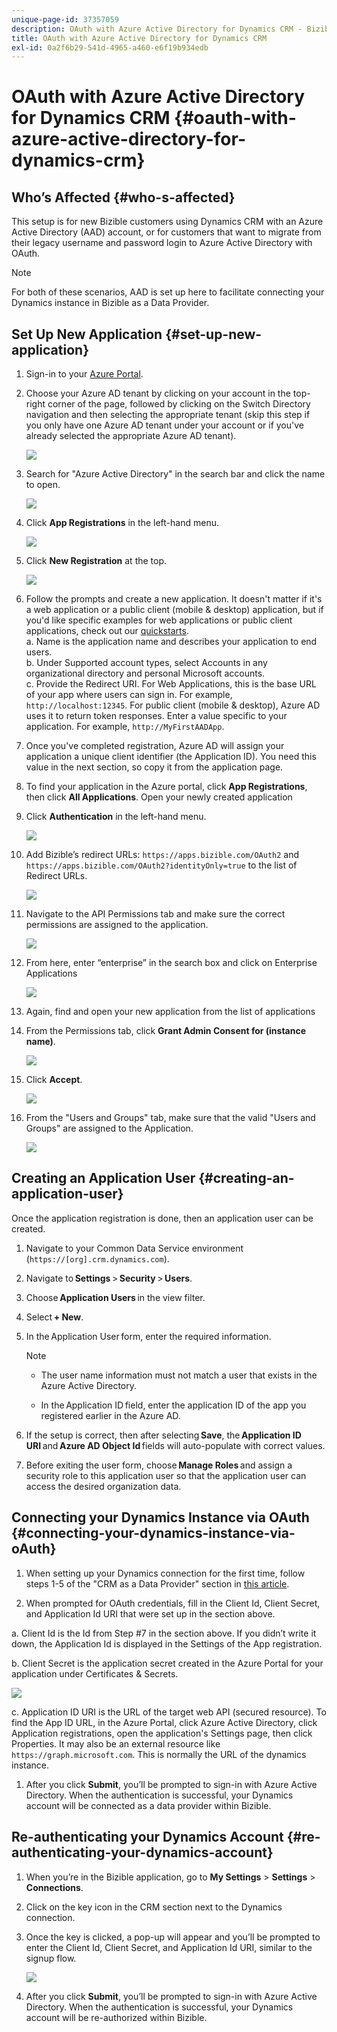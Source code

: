 ```yaml
---
unique-page-id: 37357059
description: OAuth with Azure Active Directory for Dynamics CRM - Bizible - Product Documentation
title: OAuth with Azure Active Directory for Dynamics CRM
exl-id: 0a2f6b29-541d-4965-a460-e6f19b934edb
---
```

# OAuth with Azure Active Directory for Dynamics CRM {#oauth-with-azure-active-directory-for-dynamics-crm}

## Who’s Affected {#who-s-affected}

This setup is for new Bizible customers using Dynamics CRM with an Azure Active Directory (AAD) account, or for customers that want to migrate from their legacy username and password login to Azure Active Directory with OAuth.

>[!NOTE]
>
>For both of these scenarios, AAD is set up here to facilitate connecting your Dynamics instance in Bizible as a Data Provider.

## Set Up New Application {#set-up-new-application}

1. Sign-in to your [Azure Portal](https://portal.azure.com/#home).

1. Choose your Azure AD tenant by clicking on your account in the top-right corner of the page, followed by clicking on the Switch Directory navigation and then selecting the appropriate tenant (skip this step if you only have one Azure AD tenant under your account or if you've already selected the appropriate Azure AD tenant).

   ![](assets/setup-2.png)

1. Search for "Azure Active Directory" in the search bar and click the name to open.

   ![](assets/setup-3.png)

1. Click **App Registrations** in the left-hand menu.

   ![](assets/setup-4.png)

1. Click **New Registration** at the top.

   ![](assets/setup-5.png)

1. Follow the prompts and create a new application. It doesn't matter if it's a web application or a public client (mobile & desktop) application, but if you'd like specific examples for web applications or public client applications, check out our [quickstarts](https://docs.microsoft.com/en-us/azure/active-directory/develop/v1-overview).  
   a. Name is the application name and describes your application to end users.  
   b. Under Supported account types, select Accounts in any organizational directory and personal Microsoft accounts.  
   c. Provide the Redirect URI. For Web Applications, this is the base URL of your app where users can sign in. For example, `http://localhost:12345`. For public client (mobile & desktop), Azure AD uses it to return token responses. Enter a value specific to your application. For example, `http://MyFirstAADApp`.

1. Once you've completed registration, Azure AD will assign your application a unique client identifier (the Application ID). You need this value in the next section, so copy it from the application page.

1. To find your application in the Azure portal, click **App Registrations**, then click **All Applications**. Open your newly created application

1. Click **Authentication** in the left-hand menu.

   ![](assets/setup-9.png)

1. Add Bizible’s redirect URLs: `https://apps.bizible.com/OAuth2` and `https://apps.bizible.com/OAuth2?identityOnly=true` to the list of Redirect URLs.

   ![](assets/setup-10.png)

1. Navigate to the API Permissions tab and make sure the correct permissions are assigned to the application.

   ![](assets/setup-10a.png)

1. From here, enter “enterprise” in the search box and click on Enterprise Applications

   ![](assets/setup-11.png)

1. Again, find and open your new application from the list of applications

1. From the Permissions tab, click **Grant Admin Consent for (instance name)**.

   ![](assets/setup-13a.png)

1. Click **Accept**.

   ![](assets/setup-13b.png)

1. From the "Users and Groups" tab, make sure that the valid "Users and Groups" are assigned to the Application.
  
   ![](assets/setup-14.png)

## Creating an Application User {#creating-an-application-user}

Once the application registration is done, then an application user can be created.

1. Navigate to your Common Data Service environment (`https://[org].crm.dynamics.com`).

1. Navigate to **Settings** > **Security** > **Users**.

1. Choose **Application Users** in the view filter.

1. Select **+ New**.

1. In the Application User form, enter the required information.

   >[!NOTE]
   >
   >* The user name information must not match a user that exists in the Azure Active Directory.
   >
   >* In the Application ID field, enter the application ID of the app you registered earlier in the Azure AD.

1. If the setup is correct, then after selecting **Save**, the **Application ID URI** and **Azure AD Object Id** fields will auto-populate with correct values.

1. Before exiting the user form, choose **Manage Roles** and assign a security role to this application user so that the application user can access the desired organization data.

## Connecting your Dynamics Instance via OAuth {#connecting-your-dynamics-instance-via-oAuth}

1. When setting up your Dynamics connection for the first time, follow steps 1-5 of the "CRM as a Data Provider" section in [this article](/help/marketo-measure-and-dynamics/getting-started-with-marketo-measure-and-dynamics/microsoft-dynamics-crm-installation-guide.md).

1. When prompted for OAuth credentials, fill in the Client Id, Client Secret, and Application Id URI that were set up in the section above.

  a. Client Id is the Id from Step #7 in the section above. If you didn’t write it down, the Application Id is displayed in the Settings of the App registration.

  b. Client Secret is the application secret created in the Azure Portal for your application under Certificates & Secrets.

   ![](assets/creating-2e.png)
  
  c. Application ID URI is the URL of the target web API (secured resource). To find the App ID URL, in the Azure Portal, click Azure Active Directory, click Application registrations, open the application's Settings page, then click Properties. It may also be an external resource like `https://graph.microsoft.com`. This is normally the URL of the dynamics instance.

1. After you click **Submit**, you’ll be prompted to sign-in with Azure Active Directory. When the authentication is successful, your Dynamics account will be connected as a data provider within Bizible.

## Re-authenticating your Dynamics Account {#re-authenticating-your-dynamics-account}

1. When you’re in the Bizible application, go to **My Settings** > **Settings** > **Connections**.

1. Click on the key icon in the CRM section next to the Dynamics connection.

1. Once the key is clicked, a pop-up will appear and you’ll be prompted to enter the Client Id, Client Secret, and Application Id URI, similar to the signup flow.

   ![](assets/re-authenticating-3.png)

1. After you click **Submit**, you’ll be prompted to sign-in with Azure Active Directory. When the authentication is successful, your Dynamics account will be re-authorized within Bizible.
